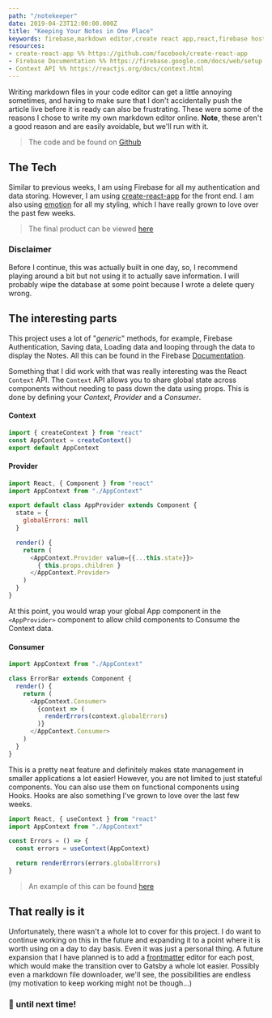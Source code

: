 ```yaml
---
path: "/notekeeper"
date: 2019-04-23T12:00:00.000Z
title: "Keeping Your Notes in One Place"
keywords: firebase,markdown editor,create react app,react,firebase hosting,markdown,notekeeper
resources:
- create-react-app %% https://github.com/facebook/create-react-app
- Firebase Documentation %% https://firebase.google.com/docs/web/setup
- Context API %% https://reactjs.org/docs/context.html
---
```


Writing markdown files in your code editor can get a little annoying sometimes, and having to make sure that I don't accidentally push the article live before it is ready can also be frustrating. These were some of the reasons I chose to write my own markdown editor online. **Note**, these aren't a good reason and are easily avoidable, but we'll run with it.

> The code and be found on [Github](https://github.com/myweekinjs/notekeeper)

## The Tech

Similar to previous weeks, I am using Firebase for all my authentication and data storing. However, I am using [create-react-app](https://github.com/facebook/create-react-app) for the front end. I am also using [emotion](https://emotion.sh) for all my styling, which I have really grown to love over the past few weeks.

> The final product can be viewed [here](https://notekeeper-e0386.firebaseapp.com/)

### Disclaimer

Before I continue, this was actually built in one day, so, I recommend playing around a bit but not using it to actually save information. I will probably wipe the database at some point because I wrote a delete query wrong.

## The interesting parts

This project uses a lot of "*generic*" methods, for example, Firebase Authentication, Saving data, Loading data and looping through the data to display the Notes. All this can be found in the Firebase [Documentation](https://firebase.google.com/docs/web/setup).

Something that I did work with that was really interesting was the React `Context` API. The `Context` API allows you to share global state across components without needing to pass down the data using props. This is done by defining your *Context*, *Provider* and a *Consumer*.

#### Context

```javascript
import { createContext } from "react"
const AppContext = createContext()
export default AppContext
```

#### Provider

```javascript
import React, { Component } from "react"
import AppContext from "./AppContext"

export default class AppProvider extends Component {
  state = {
    globalErrors: null
  }

  render() {
    return (
      <AppContext.Provider value={{...this.state}}>
        { this.props.children }
      </AppContext.Provider>
    )
  }
}
```

At this point, you would wrap your global App component in the `<AppProvider>` component to allow child components to Consume the Context data.

#### Consumer
```javascript
import AppContext from "./AppContext"

class ErrorBar extends Component {
  render() {
    return (
      <AppContext.Consumer>
        {context => (
          renderErrors(context.globalErrors)
        )}
      </AppContext.Consumer>
    )
  }
}
```

This is a pretty neat feature and definitely makes state management in smaller applications a lot easier! However, you are not limited to just stateful components. You can also use them on functional components using Hooks. Hooks are also something I've grown to love over the last few weeks.

```javascript
import React, { useContext } from "react"
import AppContext from "./AppContext"

const Errors = () => {
  const errors = useContext(AppContext)

  return renderErrors(errors.globalErrors)
}
```

> An example of this can be found [here](https://github.com/myweekinjs/notekeeper/blob/master/src/components/NotesListing/NotesListing.js)

## That really is it

Unfortunately, there wasn't a whole lot to cover for this project. I do want to continue working on this in the future and expanding it to a point where it is worth using on a day to day basis. Even it was just a personal thing. A future expansion that I have planned is to add a [frontmatter](https://jekyllrb.com/docs/front-matter/) editor for each post, which would make the transition over to Gatsby a whole lot easier. Possibly even a markdown file downloader, we'll see, the possibilities are endless (my motivation to keep working might not be though...)

### 👋 until next time!
